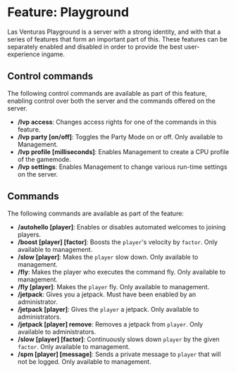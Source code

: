 # Feature: Playground
Las Venturas Playground is a server with a strong identity, and with that a series of features that
form an important part of this. These features can be separately enabled and disabled in order to
provide the best user-experience ingame.

## Control commands
The following control commands are available as part of this feature, enabling control over both the
server and the commands offered on the server.

  - **/lvp access**: Changes access rights for one of the commands in this feature.
  - **/lvp party [on/off]**: Toggles the Party Mode on or off. Only available to Management.
  - **/lvp profile [milliseconds]**: Enables Management to create a CPU profile of the gamemode.
  - **/lvp settings**: Enables Management to change various run-time settings on the server.

## Commands
The following commands are available as part of the feature:

  - **/autohello [player]**: Enables or disables automated welcomes to joining players.
  - **/boost [player] [factor]**: Boosts the `player`'s velocity by `factor`. Only available to
    management.
  - **/slow [player]**: Makes the `player` slow down. Only available to management.
  - **/fly**: Makes the player who executes the command fly. Only available to management.
  - **/fly [player]**: Makes the `player` fly. Only available to management.
  - **/jetpack**: Gives you a jetpack. Must have been enabled by an administrator.
  - **/jetpack [player]**: Gives the `player` a jetpack. Only available to administrators.
  - **/jetpack [player] remove**: Removes a jetpack from `player`. Only available to administrators.
  - **/slow [player] [factor]**: Continuously slows down `player` by the given `factor`. Only
    available to management.
  - **/spm [player] [message]**: Sends a private message to `player` that will not be logged. Only
    available to management.
